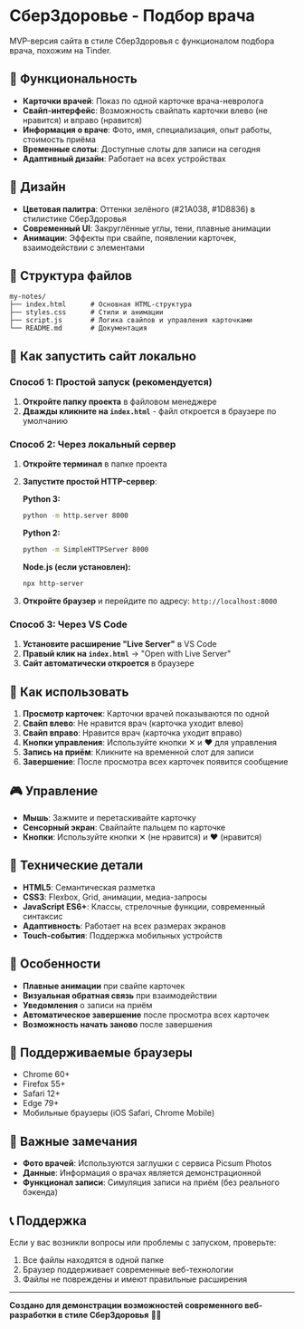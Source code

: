# СберЗдоровье - Подбор врача

MVP-версия сайта в стиле СберЗдоровья с функционалом подбора врача, похожим на Tinder.

## 🎯 Функциональность

- **Карточки врачей**: Показ по одной карточке врача-невролога
- **Свайп-интерфейс**: Возможность свайпать карточки влево (не нравится) и вправо (нравится)
- **Информация о враче**: Фото, имя, специализация, опыт работы, стоимость приёма
- **Временные слоты**: Доступные слоты для записи на сегодня
- **Адаптивный дизайн**: Работает на всех устройствах

## 🎨 Дизайн

- **Цветовая палитра**: Оттенки зелёного (#21A038, #1D8836) в стилистике СберЗдоровья
- **Современный UI**: Закруглённые углы, тени, плавные анимации
- **Анимации**: Эффекты при свайпе, появлении карточек, взаимодействии с элементами

## 📁 Структура файлов

```
my-notes/
├── index.html      # Основная HTML-структура
├── styles.css      # Стили и анимации
├── script.js       # Логика свайпов и управления карточками
└── README.md       # Документация
```

## 🚀 Как запустить сайт локально

### Способ 1: Простой запуск (рекомендуется)

1. **Откройте папку проекта** в файловом менеджере
2. **Дважды кликните на `index.html`** - файл откроется в браузере по умолчанию

### Способ 2: Через локальный сервер

1. **Откройте терминал** в папке проекта
2. **Запустите простой HTTP-сервер**:

   **Python 3:**
   ```bash
   python -m http.server 8000
   ```

   **Python 2:**
   ```bash
   python -m SimpleHTTPServer 8000
   ```

   **Node.js (если установлен):**
   ```bash
   npx http-server
   ```

3. **Откройте браузер** и перейдите по адресу: `http://localhost:8000`

### Способ 3: Через VS Code

1. **Установите расширение "Live Server"** в VS Code
2. **Правый клик на `index.html`** → "Open with Live Server"
3. **Сайт автоматически откроется** в браузере

## 📱 Как использовать

1. **Просмотр карточек**: Карточки врачей показываются по одной
2. **Свайп влево**: Не нравится врач (карточка уходит влево)
3. **Свайп вправо**: Нравится врач (карточка уходит вправо)
4. **Кнопки управления**: Используйте кнопки ✕ и ♥ для управления
5. **Запись на приём**: Кликните на временной слот для записи
6. **Завершение**: После просмотра всех карточек появится сообщение

## 🎮 Управление

- **Мышь**: Зажмите и перетаскивайте карточку
- **Сенсорный экран**: Свайпайте пальцем по карточке
- **Кнопки**: Используйте кнопки ✕ (не нравится) и ♥ (нравится)

## 🔧 Технические детали

- **HTML5**: Семантическая разметка
- **CSS3**: Flexbox, Grid, анимации, медиа-запросы
- **JavaScript ES6+**: Классы, стрелочные функции, современный синтаксис
- **Адаптивность**: Работает на всех размерах экранов
- **Touch-события**: Поддержка мобильных устройств

## 🌟 Особенности

- **Плавные анимации** при свайпе карточек
- **Визуальная обратная связь** при взаимодействии
- **Уведомления** о записи на приём
- **Автоматическое завершение** после просмотра всех карточек
- **Возможность начать заново** после завершения

## 📱 Поддерживаемые браузеры

- Chrome 60+
- Firefox 55+
- Safari 12+
- Edge 79+
- Мобильные браузеры (iOS Safari, Chrome Mobile)

## 🚨 Важные замечания

- **Фото врачей**: Используются заглушки с сервиса Picsum Photos
- **Данные**: Информация о врачах является демонстрационной
- **Функционал записи**: Симуляция записи на приём (без реального бэкенда)

## 📞 Поддержка

Если у вас возникли вопросы или проблемы с запуском, проверьте:
1. Все файлы находятся в одной папке
2. Браузер поддерживает современные веб-технологии
3. Файлы не повреждены и имеют правильные расширения

---

**Создано для демонстрации возможностей современного веб-разработки в стиле СберЗдоровья** 🏥💚
